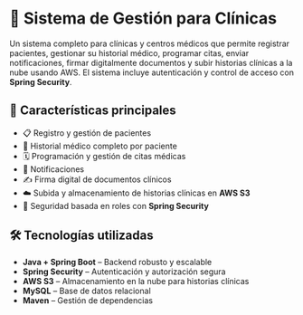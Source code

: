 # 🏥 Sistema de Gestión para Clínicas

Un sistema completo para clínicas y centros médicos que permite registrar pacientes, gestionar su historial médico, programar citas, enviar notificaciones, firmar digitalmente documentos y subir historias clínicas a la nube usando AWS. El sistema incluye autenticación y control de acceso con **Spring Security**.

## 🚀 Características principales

- 📋 Registro y gestión de pacientes
- 🧾 Historial médico completo por paciente
- 🗓️ Programación y gestión de citas médicas
- 🔔 Notificaciones 
- ✍️ Firma digital de documentos clínicos
- ☁️ Subida y almacenamiento de historias clínicas en **AWS S3**
- 🔐 Seguridad basada en roles con **Spring Security**

## 🛠️ Tecnologías utilizadas

- **Java + Spring Boot** – Backend robusto y escalable
- **Spring Security** – Autenticación y autorización segura
- **AWS S3** – Almacenamiento en la nube para historias clínicas
- **MySQL** – Base de datos relacional
- **Maven** – Gestión de dependencias


